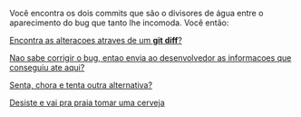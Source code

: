 Você encontra os dois commits que são o divisores de água entre o aparecimento do bug que tanto lhe incomoda.
Você então:

[Encontra as alteracoes atraves de um **git diff**?](diff/diff.md)

[Nao sabe corrigir o bug, entao envia ao desenvolvedor as informacoes que conseguiu ate aqui?](../../revisa/revisar.md)

[Senta, chora e tenta outra alternativa?](../colaborar.md)

[Desiste e vai pra praia tomar uma cerveja](../../revisa/desiste/desistir.md)